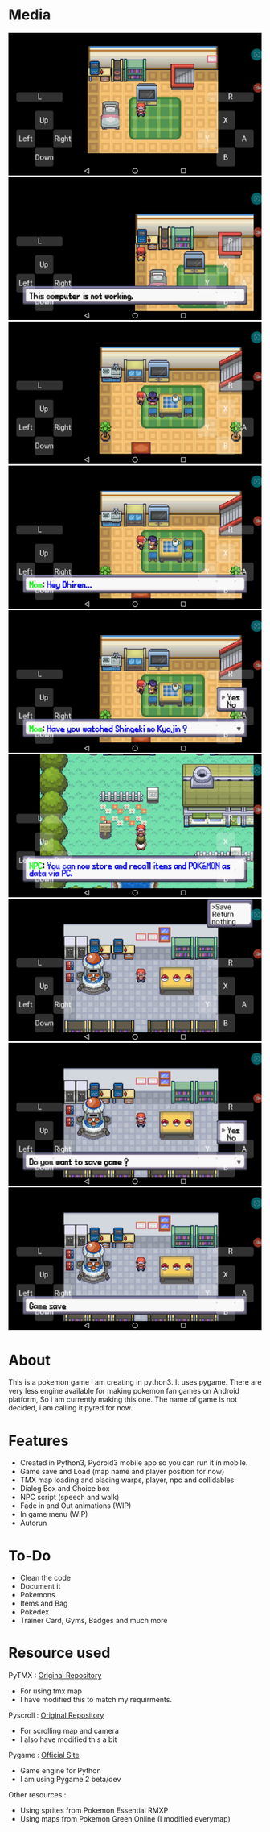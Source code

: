 # Media

![error](screenshots/ss5.jpeg) ![error](screenshots/ss6.jpeg)
![error](screenshots/ss7.jpeg) ![error](screenshots/ss8.jpeg)
![error](screenshots/ss9.jpeg) ![error](screenshots/ss10.jpeg)
![error](screenshots/ss11.jpeg) ![error](screenshots/ss12.jpeg)
![error](screenshots/ss13.jpeg)

# About

This is a pokemon game i am creating in python3. It uses pygame. There are very less engine available for making pokemon fan games on Android platform, So i am currently making this one. The name of game is not decided, i am calling it pyred for now.

# Features

- Created in Python3, Pydroid3 mobile app so you can run it in mobile.
- Game save and Load (map name and player position for now)
- TMX map loading and placing warps, player, npc and collidables
- Dialog Box and Choice box
- NPC script (speech and walk)
- Fade in and Out animations (WIP)
- In game menu (WIP)
- Autorun

# To-Do

- Clean the code
- Document it
- Pokemons
- Items and Bag
- Pokedex
- Trainer Card, Gyms, Badges and much more 

# Resource used

PyTMX : [Original Repository](https://github.com/bitcraft/pytmx)
- For using tmx map
- I have modified this to match my requirments.

Pyscroll : [Original Repository](https://github.com/bitcraft/pyscroll)
- For scrolling map and camera
- I also have modified this a bit

Pygame : [Official Site](https://www.pygame.org/)
- Game engine for Python
- I am using Pygame 2 beta/dev

Other resources :
- Using sprites from Pokemon Essential RMXP
- Using maps from Pokemon Green Online (I modified everymap)

